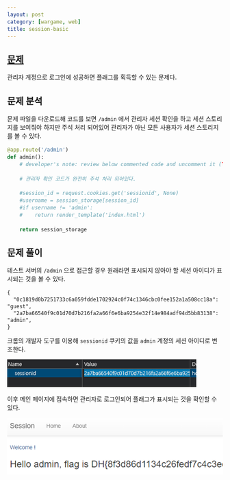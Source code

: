 ```yaml
---
layout: post
category: [wargame, web]
title: session-basic
---
```


## [문제](https://dreamhack.io/wargame/challenges/409)
관리자 계정으로 로그인에 성공하면 플래그를 획득할 수 있는 문제다.

## 문제 분석
문제 파일을 다운로드해 코드를 보면 ``/admin`` 에서 관리자 세션 확인을 하고 세션 스토리지를 보여줘야 하지만 주석 처리 되어있어 관리자가 아닌 모든 사용자가 세션 스토리지를 볼 수 있다.

```py
@app.route('/admin')
def admin():
    # developer's note: review below commented code and uncomment it (TODO)

    # 관리자 확인 코드가 완전히 주석 처리 되어있다.

    #session_id = request.cookies.get('sessionid', None)
    #username = session_storage[session_id]
    #if username != 'admin':
    #    return render_template('index.html')

    return session_storage
```

## 문제 풀이
테스트 서버의 ``/admin`` 으로 접근할 경우 원래라면 표시되지 않아야 할 세션 아이디가 표시되는 것을 볼 수 있다.
```
{
  "0c1819d0b7251733c6a059fdde1702924c0f74c1346cbc0fee152a1a508cc18a": "guest",
  "2a7ba66540f9c01d70d7b216fa2a66f6e6ba9254e32f14e984adf94d5bb83138": "admin",
}
```

크롬의 개발자 도구를 이용해 ``sessionid`` 쿠키의 값을 ``admin`` 계정의 세션 아이디로 변조한다.

![세션 아이디를 관리자의 세션 아이디로 변경하였다](/assets/img/2024-05-09-session-basic/devtool-cookie.png)

이후 메인 페이지에 접속하면 관리자로 로그인되어 플래그가 표시되는 것을 확인할 수 있다.

![FLAG](/assets/img/2024-05-09-session-basic/flag.png)
